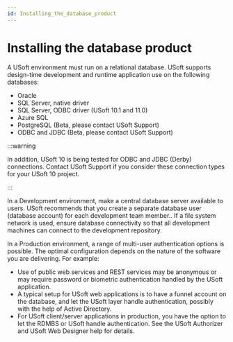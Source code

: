 ```yaml
---
id: Installing_the_database_product
---
```


# Installing the database product

A USoft environment must run on a relational database. USoft supports design-time development and runtime application use on the following databases:

- Oracle
- SQL Server, native driver
- SQL Server, ODBC driver (USoft 10.1 and 11.0)
- Azure SQL
- PostgreSQL (Beta, please contact USoft Support)
- ODBC and JDBC (Beta, please contact USoft Support)


:::warning

In addition, USoft 10 is being tested for ODBC and JDBC (Derby) connections. Contact USoft Support if you consider these connection types for your USoft 10 project.

:::

In a Development environment, make a central database server available to users. USoft recommends that you create a separate database user (database account) for each development team member.. If a file system network is used, ensure database connectivity so that all development machines can connect to the development repository.

In a Production environment, a range of multi-user authentication options is possible. The optimal configuration depends on the nature of the software you are delivering. For example:

- Use of public web services and REST services may be anonymous or may require password or biometric authentication handled by the USoft application.
- A typical setup for USoft web applications is to have a funnel account on the database, and let the USoft layer handle authentication, possibly with the help of Active Directory.
- For USoft client/server applications in production, you have the option to let the RDMBS or USoft handle authentication. See the USoft Authorizer and USoft Web Designer help for details.